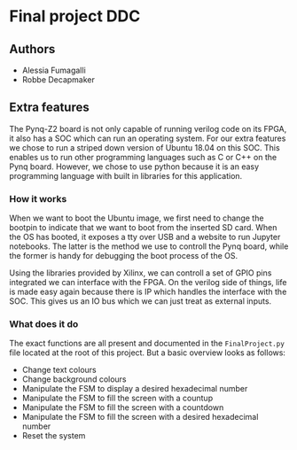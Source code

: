 # Final project DDC

## Authors
* Alessia Fumagalli
* Robbe Decapmaker

## Extra features

The Pynq-Z2 board is not only capable of running verilog code on its FPGA, it also has a SOC which can run an operating system. For our extra features we chose to run a striped down version of Ubuntu 18.04 on this SOC. This enables us to run other programming languages such as C or C++ on the Pynq board. However, we chose to use python because it is an easy programming language with built in libraries for this application.

### How it works

When we want to boot the Ubuntu image, we first need to change the bootpin to indicate that we want to boot from the inserted SD card. When the OS has booted, it exposes a tty over USB and a website to run Jupyter notebooks. The latter is the method we use to controll the Pynq board, while the former is handy for debugging the boot process of the OS.

Using the libraries provided by Xilinx, we can controll a set of GPIO pins integrated we can interface with the FPGA. On the verilog side of things, life is made easy again because there is IP which handles the interface with the SOC. This gives us an IO bus which we can just treat as external inputs.

### What does it do

The exact functions are all present and documented in the `FinalProject.py` file located at the root of this project. But a basic overview looks as follows:
* Change text colours
* Change background colours
* Manipulate the FSM to display a desired hexadecimal number
* Manipulate the FSM to fill the screen with a countup
* Manipulate the FSM to fill the screen with a countdown
* Manipulate the FSM to fill the screen with a desired hexadecimal number
* Reset the system

